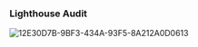 


### Lighthouse Audit 


![12E30D7B-9BF3-434A-93F5-8A212A0D0613](https://user-images.githubusercontent.com/27719824/80749538-d0973080-8ae3-11ea-83fe-94032d77a475.jpeg)
